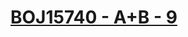 # [BOJ15740 - A+B - 9](https://www.acmicpc.net/problem/15740)
<!--tags: arbitrary precision / big integers, arithmetic, math-->
